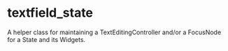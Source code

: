 # textfield_state

A helper class for maintaining a TextEditingController and/or a FocusNode for a State and its Widgets.
